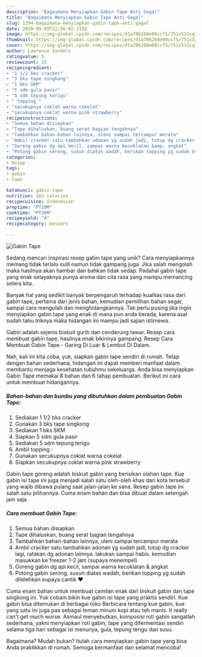 ```yaml
---
description: "Bagaimana Menyiapkan Gabin Tape Anti Gagal"
title: "Bagaimana Menyiapkan Gabin Tape Anti Gagal"
slug: 1294-bagaimana-menyiapkan-gabin-tape-anti-gagal
date: 2020-08-09T22:56:02.319Z
image: https://img-global.cpcdn.com/recipes/d1a706260e00ccf5/751x532cq70/gabin-tape-foto-resep-utama.jpg
thumbnail: https://img-global.cpcdn.com/recipes/d1a706260e00ccf5/751x532cq70/gabin-tape-foto-resep-utama.jpg
cover: https://img-global.cpcdn.com/recipes/d1a706260e00ccf5/751x532cq70/gabin-tape-foto-resep-utama.jpg
author: Lawrence Sanders
ratingvalue: 5
reviewcount: 15
recipeingredient:
- "1 1/2 bks cracker"
- "3 bks tape singkong"
- "1 bks SKM"
- "5 sdm gula pasir"
- "5 sdm tepung terigu"
- " topping "
- "secukupnya coklat warna cokelat"
- "secukupnya coklat warna pink strawberry"
recipeinstructions:
- "Semua bahan disiapkan"
- "Tape dihaluskan, buang serat bagian tengahnya"
- "Tambahkan bahan-bahan lainnya, uleni sampai tercampur merata"
- "Ambil cracker satu tambahkan adonan yg sudah jadi, tutup dg cracker lagi, ratakan dg adonan lainnya. lakukan sampai habis. kemudian masukkan ke freezer 1-2 jam (supaya menempel)"
- "Goreng gabin dg api kecil, sampai warna kecoklatan &amp; angkat"
- "Potong gabin serong, susun diatas wadah, berikan topping yg sudah dilelehkan supaya cantik ❤️"
categories:
- Resep
tags:
- gabin
- tape

katakunci: gabin tape 
nutrition: 163 calories
recipecuisine: Indonesian
preptime: "PT19M"
cooktime: "PT36M"
recipeyield: "4"
recipecategory: Dessert

---
```



![Gabin Tape](https://img-global.cpcdn.com/recipes/d1a706260e00ccf5/751x532cq70/gabin-tape-foto-resep-utama.jpg)

Sedang mencari inspirasi resep gabin tape yang unik? Cara menyiapkannya memang tidak terlalu sulit namun tidak gampang juga. Jika salah mengolah maka hasilnya akan hambar dan bahkan tidak sedap. Padahal gabin tape yang enak selayaknya punya aroma dan cita rasa yang mampu memancing selera kita.

Banyak hal yang sedikit banyak berpengaruh terhadap kualitas rasa dari gabin tape, pertama dari jenis bahan, kemudian pemilihan bahan segar, sampai cara mengolah dan menghidangkannya. Tak perlu pusing jika ingin menyiapkan gabin tape yang enak di mana pun anda berada, karena asal sudah tahu triknya maka hidangan ini mampu jadi sajian istimewa.

Gabin adalah sejenis biskuit gurih dan cenderung tawar. Resep cara membuat gabin tape, hasilnya enak bikinnya gampang. Resep Cara Membuat Gabin Tape - Garing Di Luar &amp; Lembut Di Dalam.


Nah, kali ini kita coba, yuk, siapkan gabin tape sendiri di rumah. Tetap dengan bahan sederhana, hidangan ini dapat memberi manfaat dalam membantu menjaga kesehatan tubuhmu sekeluarga. Anda bisa menyiapkan Gabin Tape memakai 8 bahan dan 6 tahap pembuatan. Berikut ini cara untuk membuat hidangannya.

<!--inarticleads1-->

##### Bahan-bahan dan bumbu yang dibutuhkan dalam pembuatan Gabin Tape:

1. Sediakan 1 1/2 bks cracker
1. Gunakan 3 bks tape singkong
1. Sediakan 1 bks SKM
1. Siapkan 5 sdm gula pasir
1. Sediakan 5 sdm tepung terigu
1. Ambil  topping :
1. Gunakan secukupnya coklat warna cokelat
1. Siapkan secukupnya coklat warna pink strawberry


Gabin tape goreng adalah biskuit gabin yang berisikan olahan tape. Kue gabin isi tape ini juga menjadi salah satu oleh-oleh khas dari kota tersebut yang wajib dibawa pulang saat jalan-jalan ke sana. Resep gabin tape ini salah satu pilihannya. Cuma enam bahan dan bisa dibuat dalam setengah jam saja. 

<!--inarticleads2-->

##### Cara membuat Gabin Tape:

1. Semua bahan disiapkan
1. Tape dihaluskan, buang serat bagian tengahnya
1. Tambahkan bahan-bahan lainnya, uleni sampai tercampur merata
1. Ambil cracker satu tambahkan adonan yg sudah jadi, tutup dg cracker lagi, ratakan dg adonan lainnya. lakukan sampai habis. kemudian masukkan ke freezer 1-2 jam (supaya menempel)
1. Goreng gabin dg api kecil, sampai warna kecoklatan &amp; angkat
1. Potong gabin serong, susun diatas wadah, berikan topping yg sudah dilelehkan supaya cantik ❤️


Cuma enam bahan untuk membuat camilan enak dari biskuit gabin dan tape singkong ini. Yuk cobain bikin kue gabin isi tape yang praktis sendiri. Kue gabin bisa ditemukan di berbagai toko Berbicara tentang kue gabin, kue yang satu ini juga pas sebagai teman minum kopi atau teh manis. It really can&#39;t get much worse. Asmaul menyebutkan, komposisi roti gabin sangatlah sederhana, yakni menyiapkan roti gabin, tape yang difermentasi sendiri selama tiga hari sebagai isi menunya, gula, tepung terigu dan susu. 

Bagaimana? Mudah bukan? Itulah cara menyiapkan gabin tape yang bisa Anda praktikkan di rumah. Semoga bermanfaat dan selamat mencoba!
